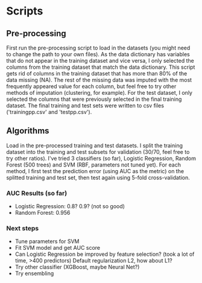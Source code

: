 # Scripts
## Pre-processing
First run the pre-processing script to load in the datasets (you might need to change the path to your own files).
As the data dictionary has variables that do not appear in the training dataset and vice versa, I only selected the columns from the training dataset that match the data dictionary. 
This script gets rid of columns in the training dataset that has more than 80% of the data missing (NA).
The rest of the missing data was imputed with the most frequently appeared value for each column, but feel free to try other methods of imputation (clustering, for example).
For the test dataset, I only selected the columns that were previously selected in the final training dataset.
The final training and test sets were written to csv files ('trainingpp.csv' and 'testpp.csv').

## Algorithms
Load in the pre-processed training and test datasets.
I split the training dataset into the training and test subsets for validation (30/70, feel free to try other ratios).
I've tried 3 classifiers (so far), Logistic Regression, Random Forest (500 trees) and SVM (RBF, parameters not tuned yet).
For each method, I first test the prediction error (using AUC as the metric) on the splitted training and test set, then test again using 5-fold cross-validation.

### AUC Results (so far)
- Logistic Regression: 0.8? 0.9? (not so good)
- Random Forest: 0.956

### Next steps
- Tune parameters for SVM
- Fit SVM model and get AUC score
- Can Logistic Regression be improved by feature selection? (took a lot of time, >400 predictors) Default regularization L2, how about L1?
- Try other classifier (XGBoost, maybe Neural Net?)
- Try ensembling
